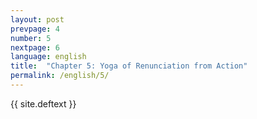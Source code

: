 ```yaml
---
layout: post
prevpage: 4
number: 5
nextpage: 6
language: english
title:  "Chapter 5: Yoga of Renunciation from Action"
permalink: /english/5/
---
```


{{ site.deftext }}